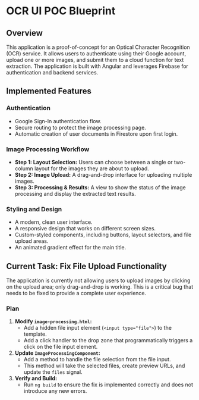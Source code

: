 
# OCR UI POC Blueprint

## Overview

This application is a proof-of-concept for an Optical Character Recognition (OCR) service. It allows users to authenticate using their Google account, upload one or more images, and submit them to a cloud function for text extraction. The application is built with Angular and leverages Firebase for authentication and backend services.

## Implemented Features

### Authentication
- Google Sign-In authentication flow.
- Secure routing to protect the image processing page.
- Automatic creation of user documents in Firestore upon first login.

### Image Processing Workflow
- **Step 1: Layout Selection:** Users can choose between a single or two-column layout for the images they are about to upload.
- **Step 2: Image Upload:** A drag-and-drop interface for uploading multiple images.
- **Step 3: Processing & Results:** A view to show the status of the image processing and display the extracted text results.

### Styling and Design
- A modern, clean user interface.
- A responsive design that works on different screen sizes.
- Custom-styled components, including buttons, layout selectors, and file upload areas.
- An animated gradient effect for the main title.

## Current Task: Fix File Upload Functionality

The application is currently not allowing users to upload images by clicking on the upload area; only drag-and-drop is working. This is a critical bug that needs to be fixed to provide a complete user experience.

### Plan

1.  **Modify `image-processing.html`:**
    - Add a hidden file input element (`<input type="file">`) to the template.
    - Add a click handler to the drop zone that programmatically triggers a click on the file input element.
2.  **Update `ImageProcessingComponent`:**
    - Add a method to handle the file selection from the file input.
    - This method will take the selected files, create preview URLs, and update the `files` signal.
3.  **Verify and Build:**
    - Run `ng build` to ensure the fix is implemented correctly and does not introduce any new errors.
